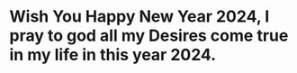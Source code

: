 # Wish You Happy New Year 2024, I pray to god all my Desires come true in my life in this year 2024. 
